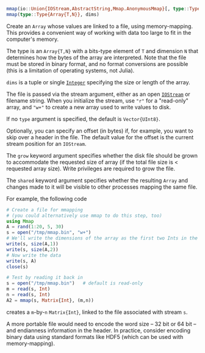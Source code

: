```julia
mmap(io::Union{IOStream,AbstractString,Mmap.AnonymousMmap}[, type::Type{Array{T,N}}, dims, offset]; grow::Bool=true, shared::Bool=true)
mmap(type::Type{Array{T,N}}, dims)
```

Create an `Array` whose values are linked to a file, using memory-mapping. This provides a convenient way of working with data too large to fit in the computer's memory.

The type is an `Array{T,N}` with a bits-type element of `T` and dimension `N` that determines how the bytes of the array are interpreted. Note that the file must be stored in binary format, and no format conversions are possible (this is a limitation of operating systems, not Julia).

`dims` is a tuple or single [`Integer`](@ref) specifying the size or length of the array.

The file is passed via the stream argument, either as an open [`IOStream`](@ref) or filename string. When you initialize the stream, use `"r"` for a "read-only" array, and `"w+"` to create a new array used to write values to disk.

If no `type` argument is specified, the default is `Vector{UInt8}`.

Optionally, you can specify an offset (in bytes) if, for example, you want to skip over a header in the file. The default value for the offset is the current stream position for an `IOStream`.

The `grow` keyword argument specifies whether the disk file should be grown to accommodate the requested size of array (if the total file size is < requested array size). Write privileges are required to grow the file.

The `shared` keyword argument specifies whether the resulting `Array` and changes made to it will be visible to other processes mapping the same file.

For example, the following code

```julia
# Create a file for mmapping
# (you could alternatively use mmap to do this step, too)
using Mmap
A = rand(1:20, 5, 30)
s = open("/tmp/mmap.bin", "w+")
# We'll write the dimensions of the array as the first two Ints in the file
write(s, size(A,1))
write(s, size(A,2))
# Now write the data
write(s, A)
close(s)

# Test by reading it back in
s = open("/tmp/mmap.bin")   # default is read-only
m = read(s, Int)
n = read(s, Int)
A2 = mmap(s, Matrix{Int}, (m,n))
```

creates a `m`-by-`n` `Matrix{Int}`, linked to the file associated with stream `s`.

A more portable file would need to encode the word size – 32 bit or 64 bit – and endianness information in the header. In practice, consider encoding binary data using standard formats like HDF5 (which can be used with memory-mapping).
